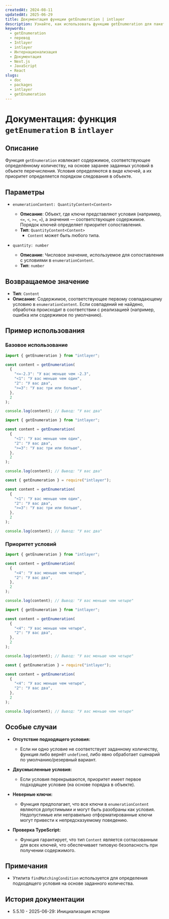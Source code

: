 ```yaml
---
createdAt: 2024-08-11
updatedAt: 2025-06-29
title: Документация функции getEnumeration | intlayer
description: Узнайте, как использовать функцию getEnumeration для пакета intlayer
keywords:
  - getEnumeration
  - перевод
  - Intlayer
  - intlayer
  - Интернационализация
  - Документация
  - Next.js
  - JavaScript
  - React
slugs:
  - doc
  - packages
  - intlayer
  - getEnumeration
---
```


# Документация: функция `getEnumeration` в `intlayer`

## Описание

Функция `getEnumeration` извлекает содержимое, соответствующее определённому количеству, на основе заранее заданных условий в объекте перечисления. Условия определяются в виде ключей, а их приоритет определяется порядком следования в объекте.

## Параметры

- `enumerationContent: QuantityContent<Content>`

  - **Описание**: Объект, где ключи представляют условия (например, `<=`, `<`, `>=`, `=`), а значения — соответствующее содержимое. Порядок ключей определяет приоритет сопоставления.
  - **Тип**: `QuantityContent<Content>`
    - `Content` может быть любого типа.

- `quantity: number`

  - **Описание**: Числовое значение, используемое для сопоставления с условиями в `enumerationContent`.
  - **Тип**: `number`

## Возвращаемое значение

- **Тип**: `Content`
- **Описание**: Содержимое, соответствующее первому совпадающему условию в `enumerationContent`. Если совпадений не найдено, обработка происходит в соответствии с реализацией (например, ошибка или содержимое по умолчанию).

## Пример использования

### Базовое использование

```typescript codeFormat="typescript"
import { getEnumeration } from "intlayer";

const content = getEnumeration(
  {
    "<=-2.3": "У вас меньше чем -2.3",
    "<1": "У вас меньше чем один",
    "2": "У вас два",
    ">=3": "У вас три или больше",
  },
  2
);

console.log(content); // Вывод: "У вас два"
```

```javascript codeFormat="esm"
import { getEnumeration } from "intlayer";

const content = getEnumeration(
  {
    "<1": "У вас меньше чем один",
    "2": "У вас два",
    ">=3": "У вас три или больше",
  },
  2
);

console.log(content); // Вывод: "У вас два"
```

```javascript codeFormat="commonjs"
const { getEnumeration } = require("intlayer");

const content = getEnumeration(
  {
    "<1": "У вас меньше чем один",
    "2": "У вас два",
    ">=3": "У вас три или больше",
  },
  2
);

console.log(content); // Вывод: "У вас два"
```

### Приоритет условий

```typescript codeFormat="typescript"
import { getEnumeration } from "intlayer";

const content = getEnumeration(
  {
    "<4": "У вас меньше чем четыре",
    "2": "У вас два",
  },
  2
);

console.log(content); // Вывод: "У вас меньше чем четыре"
```

```javascript codeFormat="esm"
import { getEnumeration } from "intlayer";

const content = getEnumeration(
  {
    "<4": "У вас меньше чем четыре",
    "2": "У вас два",
  },
  2
);

console.log(content); // Вывод: "У вас меньше чем четыре"
```

```javascript codeFormat="commonjs"
const { getEnumeration } = require("intlayer");

const content = getEnumeration(
  {
    "<4": "У вас меньше чем четыре",
    "2": "У вас два",
  },
  2
);

console.log(content); // Вывод: "У вас меньше чем четыре"
```

## Особые случаи

- **Отсутствие подходящего условия:**

  - Если ни одно условие не соответствует заданному количеству, функция либо вернёт `undefined`, либо явно обработает сценарий по умолчанию/резервный вариант.

- **Двусмысленные условия:**

  - Если условия перекрываются, приоритет имеет первое подходящее условие (на основе порядка в объекте).

- **Неверные ключи:**

  - Функция предполагает, что все ключи в `enumerationContent` являются допустимыми и могут быть разобраны как условия. Недопустимые или неправильно отформатированные ключи могут привести к непредсказуемому поведению.

- **Проверка TypeScript:**
  - Функция гарантирует, что тип `Content` является согласованным для всех ключей, что обеспечивает типовую безопасность при получении содержимого.

## Примечания

- Утилита `findMatchingCondition` используется для определения подходящего условия на основе заданного количества.

## История документации

- 5.5.10 - 2025-06-29: Инициализация истории
